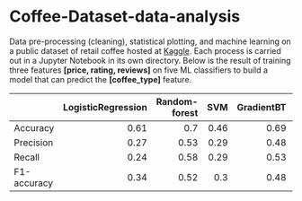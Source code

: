 # Coffee-Dataset-data-analysis

Data pre-processing (cleaning), statistical plotting, and machine learning on a public dataset of retail coffee hosted at [Kaggle](https://www.kaggle.com/datasets/a27fcd650722d16b078b5c4160242413865a4ee8897071dd24e7fdc180f328e3). Each process is carried out in a Jupyter Notebook in its own directory. Below is the result of training three features __[price, rating, reviews]__ on five ML classifiers to build a model that can predict the __[coffee_type]__ feature.

|             |   LogisticRegression |   Random-forest |   SVM |   GradientBT |   Decision-tree |
|:------------|---------------------:|----------------:|------:|-------------:|----------------:|
| Accuracy    |                 0.61 |            0.7  |  0.46 |         0.69 |            0.76 |
| Precision   |                 0.27 |            0.53 |  0.29 |         0.48 |            0    |
| Recall      |                 0.24 |            0.58 |  0.29 |         0.53 |            0    |
| F1-accuracy |                 0.34 |            0.52 |  0.3  |         0.48 |            0    |

